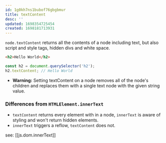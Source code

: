 ```yaml
---
id: 1g0kh7ns1bubof76gbgbmur
title: textContent
desc: ''
updated: 1698354725454
created: 1698181713931
---
```


`node.textContent` returns all the contents of a node including text, but also script and style tags, hidden divs and white space.

```html
<h2>Hello World</h2>
```

```js
const h2 = document.querySelector('h2');
h2.textContent; // Hello World
```

- **Warning:** Setting textContent on a node removes all of the node's children and replaces them with a single text node with the given string value.

### Differences from `HTMLElement.innerText`

- `textContent` returns every element with in a node, `innerText` is aware of styling and won't return hidden elements.
- `innerText` triggers a reflow, `textContent` does not.

see: [[js.dom.innerText]]
